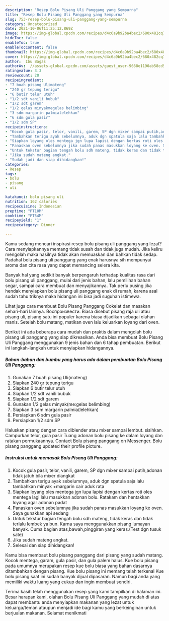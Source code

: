 ```yaml
---
description: "Resep Bolu Pisang Uli Panggang yang Sempurna"
title: "Resep Bolu Pisang Uli Panggang yang Sempurna"
slug: 753-resep-bolu-pisang-uli-panggang-yang-sempurna
category: Uncategorized
date: 2021-10-06T11:25:12.869Z
image: https://img-global.cpcdn.com/recipes/d4c6a9b92ba4bec2/680x482cq70/bolu-pisang-uli-panggang-foto-resep-utama.jpg
hideToc: false
enableToc: true
enableTocContent: false
thumbnail: https://img-global.cpcdn.com/recipes/d4c6a9b92ba4bec2/680x482cq70/bolu-pisang-uli-panggang-foto-resep-utama.jpg
cover: https://img-global.cpcdn.com/recipes/d4c6a9b92ba4bec2/680x482cq70/bolu-pisang-uli-panggang-foto-resep-utama.jpg
author:  Ibu Bagas
authorAv:  //assets-global.cpcdn.com/assets/guest_user-9668e1190ab58cd58d666d5934e79c79da2e02f4421a6ed9abc4b163da97d6e7.png
ratingvalue: 3.3
reviewcount: 20
recipeingredient:
- "7 buah pisang Ulimateng"
- "240 gr tepung terigu"
- "6 butir telur utuh"
- "1/2 sdt vanili bubuk"
- "1/2 sdt garem"
- "1/2 gelas minyakmegelas belimbing"
- "3 sdm margarin palmialelehkan"
- "6 sdm gula pasir"
- "1/2 sdm SP"
recipeinstructions:
- "Kocok gula pasir, telor, vanili, garem, SP dgn mixer sampai putih,adonan tidak jatuh bila mixer diangkat"
- "Tambahkan terigu ayak sebelumnya, aduk dgn spatula saja lalu tambahkan minyak +margarin cair aduk rata"
- "Siapkan loyang oles mentega jgn lupa lapisi dengan kertas roti oles mentega lagi lalu masukkan adonan bolu. Ratakam dan hentakkan loyang agar adonan padat"
- "Panaskan oven sebelumnya jika sudah panas masukkan loyang ke oven. Saya gunakkan api sedang"
- "Untuk tekstur bagian tengah bolu sdh mateng, tidak keras dan tidak terlalu lembek ya bun. Karna saya menggunakkan pisang lumayan banyak. Cuma bagian atas,bawah,pinggiran yang keras.(Test dgn tusuk sate)"
- "Jika sudah mateng angkat."
- "Sudah jadi dan siap dihidangkan!"
categories:
- Resep
tags:
- bolu
- pisang
- uli

katakunci: bolu pisang uli 
nutrition: 162 calories
recipecuisine: Indonesian
preptime: "PT10M"
cooktime: "PT54M"
recipeyield: "1"
recipecategory: Dinner

---
```



Kamu sedang mencari inspirasi resep bolu pisang uli panggang yang lezat? Cara menyiapkannya memang tidak susah dan tidak juga mudah. Jika keliru mengolah maka hasilnya tidak akan memuaskan dan bahkan tidak sedap. Padahal bolu pisang uli panggang yang enak harusnya sih mempunyai aroma dan cita rasa yang dapat memancing selera kita.


Banyak hal yang sedikit banyak berpengaruh terhadap kualitas rasa dari bolu pisang uli panggang, mulai dari jenis bahan, lalu pemilihan bahan segar, sampai cara membuat dan menyajikannya. Tak perlu pusing jika hendak menyiapkan bolu pisang uli panggang enak di rumah, karena asal sudah tahu triknya maka hidangan ini bisa jadi suguhan istimewa.

Lihat juga cara membuat Bolu Pisang Panggang Cokelat dan masakan sehari-hari lainnya. Воспроизвести. Biasa disebut pisang raja uli atau pisang uli, pisang satu ini populer karena biasa dijadikan sebagai olahan manis. Setelah bolu matang, matikan oven lalu keluarkan loyang dari oven.


Berikut ini ada beberapa cara mudah dan praktis dalam mengolah bolu pisang uli panggang yang siap dikreasikan. Anda bisa membuat Bolu Pisang Uli Panggang menggunakan 9 jenis bahan dan 6 tahap pembuatan. Berikut ini langkah-langkah untuk menyiapkan hidangannya.

<!--inarticleads1-->

##### Bahan-bahan dan bumbu yang harus ada dalam pembuatan Bolu Pisang Uli Panggang:

1. Gunakan 7 buah pisang Uli(mateng)
1. Siapkan 240 gr tepung terigu
1. Siapkan 6 butir telur utuh
1. Siapkan 1/2 sdt vanili bubuk
1. Siapkan 1/2 sdt garem
1. Gunakan 1/2 gelas minyak(me:gelas belimbing)
1. Siapkan 3 sdm margarin palmia(lelehkan)
1. Persiapkan 6 sdm gula pasir
1. Persiapkan 1/2 sdm SP


Haluskan pisang dengan cara diblender atau mixer sampai lembut. sisihkan. Campurkan telur, gula pasir Tuang adonan bolu pisang ke dalam loyang dan ratakan permukaannya. Contact Bolu pisang panggang on Messenger. Bolu pisang panggang updated their profile picture. 

<!--inarticleads2-->

##### Instruksi untuk memasak Bolu Pisang Uli Panggang:

1. Kocok gula pasir, telor, vanili, garem, SP dgn mixer sampai putih,adonan tidak jatuh bila mixer diangkat
1. Tambahkan terigu ayak sebelumnya, aduk dgn spatula saja lalu tambahkan minyak +margarin cair aduk rata
1. Siapkan loyang oles mentega jgn lupa lapisi dengan kertas roti oles mentega lagi lalu masukkan adonan bolu. Ratakam dan hentakkan loyang agar adonan padat
1. Panaskan oven sebelumnya jika sudah panas masukkan loyang ke oven. Saya gunakkan api sedang
1. Untuk tekstur bagian tengah bolu sdh mateng, tidak keras dan tidak terlalu lembek ya bun. Karna saya menggunakkan pisang lumayan banyak. Cuma bagian atas,bawah,pinggiran yang keras.(Test dgn tusuk sate)
1. Jika sudah mateng angkat.
1. Selesai dan siap dihidangkan!

Kamu bisa membaut bolu pisang panggang dari pisang yang sudah matang. Kocok mentega, garam, gula pasir, dan gula palem halus. Kue bolu pisang pada umumnya merupakan resep kue bolu biasa yang bahan dasarnya ditambahkan dengan pisang. Kue bolu pisang ini memang telah terkenal Kue bolu pisang saat ini sudah banyak dijual dipasaran. Namun bagi anda yang memiliki waktu luang yang cukup dan ingin membuat sendiri. 

Terima kasih telah menggunakan resep yang kami tampilkan di halaman ini. Besar harapan kami, olahan Bolu Pisang Uli Panggang yang mudah di atas dapat membantu anda menyiapkan makanan yang lezat untuk keluarga/teman ataupun menjadi ide bagi kamu yang berkeinginan untuk berjualan makanan. Selamat menikmati
